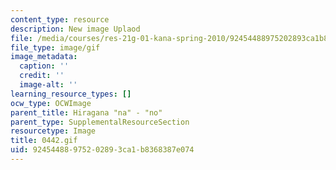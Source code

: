 ```yaml
---
content_type: resource
description: New image Uplaod
file: /media/courses/res-21g-01-kana-spring-2010/92454488975202893ca1b8368387e074_0442.gif
file_type: image/gif
image_metadata:
  caption: ''
  credit: ''
  image-alt: ''
learning_resource_types: []
ocw_type: OCWImage
parent_title: Hiragana "na" - "no"
parent_type: SupplementalResourceSection
resourcetype: Image
title: 0442.gif
uid: 92454488-9752-0289-3ca1-b8368387e074
---
```

